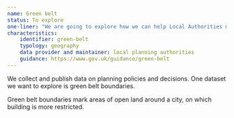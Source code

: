 ```yaml
---
name: Green belt
status: To explore
one-liner: "We are going to explore how we can help Local Authorities make Greenbelt data available."
characteristics:
    identifier: green-belt
    typology: geography
    data provider and maintainer: local planning authorities
    guidance: https://www.gov.uk/guidance/green-belt
---
```


We collect and publish data on planning policies and decisions. One dataset we want to explore is green belt boundaries. 

Green belt boundaries mark areas of open land around a city, on which building is more restricted.
